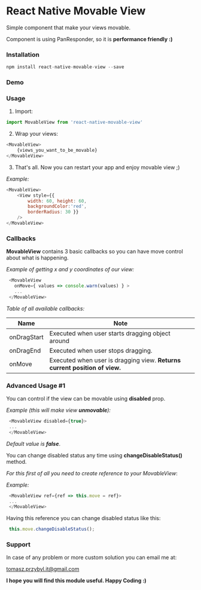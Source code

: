 ﻿# React Native Movable View

Simple component that make your views movable.

Component is using PanResponder, so it is **performance friendly :)**


### Installation
```javascript
npm install react-native-movable-view --save
```
### Demo


### Usage
1. Import:
```javascript
import MovableView from 'react-native-movable-view'
```
2.  Wrap your views:
```javascript
<MovableView>
	{views_you_want_to_be_movable}
</MovableView>
```
3. That's all. Now you can restart your app and enjoy movable view ;) 

*Example:*
```javascript
<MovableView>
	<View style={{
		width: 60, height: 60,
        backgroundColor:'red',
        borderRadius: 30 }} 
    />
</MovableView>
```

### Callbacks

**MovableView** contains 3 basic callbacks so you can have move control about what is happening.

*Example of getting x and y coordinates of our view:*
```javascript
 <MovableView
   onMove={ values => console.warn(values) } > 
   ...
 </MovableView>
```

*Table of all available callbacks:*

|Name|Note|
|---|---|
| onDragStart | Executed when user starts dragging object around | 
| onDragEnd | Executed when user stops dragging. | 
| onMove | Executed when user is dragging view. **Returns current position of view.**  | 

### Advanced Usage #1

You can control if the view can be movable using **disabled** prop.

*Example (this will make view **unmovable**):*
```javascript
 <MovableView disabled={true}>
 ...
 </MovableView>
```
*Default value is **false***.

You can change disabled status any time using **changeDisableStatus()** method.

*For this first of all you need to create reference to your MovableView*:

*Example:*
```javascript
 <MovableView ref={ref => this.move = ref}>
 ...
 </MovableView>
```

Having this reference you can change disabled status like this:
```javascript
 this.move.changeDisableStatus();
```

### Support
In case of any problem or more custom solution you can email me at:
 
tomasz.przybyl.it@gmail.com

**I hope you will find this module useful. Happy Coding :)**

